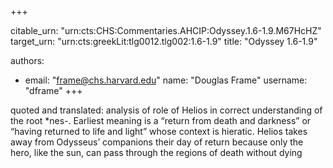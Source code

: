 +++


citable_urn: "urn:cts:CHS:Commentaries.AHCIP:Odyssey.1.6-1.9.M67HcHZ"
target_urn: "urn:cts:greekLit:tlg0012.tlg002:1.6-1.9"
title: "Odyssey 1.6-1.9"

authors:
- email: "frame@chs.harvard.edu"
  name: "Douglas Frame"
  username: "dframe"
+++

<p>quoted and translated: analysis of role of Helios in correct understanding of the root *nes-. Earliest meaning is a “return from death and darkness” or “having returned to life and light” whose context is hieratic. Helios takes away from Odysseus’ companions their day of return because only the hero, like the sun, can pass through the regions of death without dying</p>